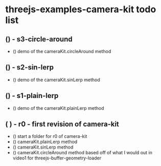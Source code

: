 # threejs-examples-camera-kit todo list

## () - s3-circle-around
* () demo of the cameraKit.circleAround method

## () - s2-sin-lerp
* () demo of the cameraKit.sinLerp method

## () - s1-plain-lerp
* () demo of the cameraKit.plainLerp method

## (  ) - r0 - first revision of camera-kit
* () start a folder for r0 of camera-kit
* () cameraKit.plainLerp method
* () cameraKit.sinLerp method
* () cameraKit.circleAround method based off of what I would out in video1 for threejs-buffer-geometry-loader
